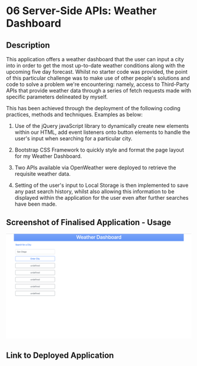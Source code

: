 # 06 Server-Side APIs: Weather Dashboard

## Description

This application offers a weather dashboard that the user can input a city into in order to get the most up-to-date weather conditions along with the upcoming five day forecast. Whilst no starter code was provided, the point of this particular challenge was to make use of other people's solutions and code to solve a problem we're encountering: namely, access to Third-Party APIs that provide weather data through a series of fetch requests made with specific parameters delineated by myself.

This has been achieved through the deployment of the following coding practices, methods and techniques. Examples as below:

1. Use of the jQuery javaScript library to dynamically create new elements within our HTML, add event listeners onto button elements to handle the user's input when searching for a particular city. 

2. Bootstrap CSS Framework to quickly style and format the page layout for my Weather Dashboard.

3. Two APIs available via OpenWeather were deployed to retrieve the requisite weather data.

4. Setting of the user's input to Local Storage is then implemented to save any past search history, whilst also allowing this information to be displayed within the application for the user even after further searches have been made.

## Screenshot of Finalised Application - Usage

![img](./Assets/Weather%20Forecast%20-%20Current%20State.png)

## Link to Deployed Application


